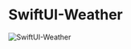# SwiftUI-Weather

![SwiftUI-Weather](https://user-images.githubusercontent.com/64049081/103698815-eb258180-4f6f-11eb-9aeb-759916047860.gif)
